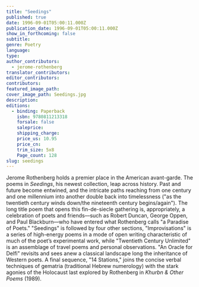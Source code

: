 ```yaml
---
title: "Seedings"
published: true
date: 1996-09-01T05:00:11.000Z
publication_date: 1996-09-01T05:00:11.000Z
show_in_forthcoming: false
subtitle:
genre: Poetry
language:
type:
author_contributors:
  - jerome-rothenberg
translator_contributors:
editor_contributors:
contributors:
featured_image_path:
cover_image_path: Seedings.jpg
description:
editions:
  - binding: Paperback
    isbn: 9780811213318
    forsale: false
    saleprice:
    shipping_charge:
    price_us: 10.95
    price_cn:
    trim_size: 5x8
    Page_count: 128
slug: seedings
---
```


Jerome Rothenberg holds a premier place in the American avant-garde. The poems in _Seedings_, his newest collection, leap across history. Past and future become entwined, and the intricate paths reaching from one century and one millennium into another double back into timelessness ("as the twentieth century winds down/the nineteenth century begins/again"). The long title poem that opens this fin-de-siecle gathering is, appropriately, a celebration of poets and friends––such as Robert Duncan, George Oppen, and Paul Blackburn––who have entered what Rothenberg calls "a Paradise of Poets." "Seedings" is followed by four other sections, "Improvisations" is a series of high-energy poems in a mode of open writing characteristic of much of the poet’s experimental work, while "Twentieth Century Unlimited" is an assemblage of travel poems and personal observations. "An Oracle for Delfi" revisits and sees anew a classical landscape long the inheritance of Western poets. A final sequence, "14 Stations," joins the concise verbal techniques of gematria (traditional Hebrew numerology) with the stark agonies of the Holocaust last explored by Rothenberg in _Khurbn & Other Poems_ (1989).

